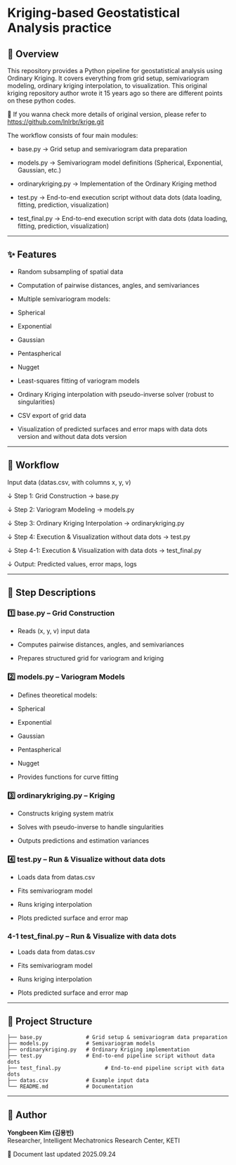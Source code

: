 # Kriging-based Geostatistical Analysis practice


## 📌 Overview
This repository provides a Python pipeline for geostatistical analysis using Ordinary Kriging.
It covers everything from grid setup, semivariogram modeling, ordinary kriging interpolation, to visualization.
This original kriging repository author wrote it 15 years ago so there are different points on these python codes.


📑 If you wanna check more details of original version, please refer to https://github.com/lnlrbr/krige.git


The workflow consists of four main modules:

- base.py → Grid setup and semivariogram data preparation

- models.py → Semivariogram model definitions (Spherical, Exponential, Gaussian, etc.)

- ordinarykriging.py → Implementation of the Ordinary Kriging method

- test.py → End-to-end execution script without data dots (data loading, fitting, prediction, visualization)

- test_final.py → End-to-end execution script with data dots (data loading, fitting, prediction, visualization)

---

## ✨ Features

- Random subsampling of spatial data

- Computation of pairwise distances, angles, and semivariances

- Multiple semivariogram models:

- Spherical

- Exponential

- Gaussian

- Pentaspherical

- Nugget

- Least-squares fitting of variogram models

- Ordinary Kriging interpolation with pseudo-inverse solver (robust to singularities)

- CSV export of grid data

- Visualization of predicted surfaces and error maps with data dots version and without data dots version

---

## 🔄 Workflow

Input data (datas.csv, with columns x, y, v)


↓ Step 1: Grid Construction → base.py


↓ Step 2: Variogram Modeling → models.py


↓ Step 3: Ordinary Kriging Interpolation → ordinarykriging.py


↓ Step 4: Execution & Visualization without data dots → test.py


↓ Step 4-1: Execution & Visualization with data dots → test_final.py


↓ Output: Predicted values, error maps, logs


---

## 📝 Step Descriptions

### 1️⃣ base.py – Grid Construction

- Reads (x, y, v) input data

- Computes pairwise distances, angles, and semivariances

- Prepares structured grid for variogram and kriging

### 2️⃣ models.py – Variogram Models

- Defines theoretical models:

- Spherical

- Exponential

- Gaussian

- Pentaspherical

- Nugget

- Provides functions for curve fitting

### 3️⃣ ordinarykriging.py – Kriging

- Constructs kriging system matrix

- Solves with pseudo-inverse to handle singularities

- Outputs predictions and estimation variances

### 4️⃣ test.py – Run & Visualize without data dots

- Loads data from datas.csv

- Fits semivariogram model

- Runs kriging interpolation

- Plots predicted surface and error map

### 4️-1 test_final.py – Run & Visualize with data dots

- Loads data from datas.csv

- Fits semivariogram model

- Runs kriging interpolation

- Plots predicted surface and error map


---
## 📂 Project Structure
```
├── base.py              # Grid setup & semivariogram data preparation
├── models.py            # Semivariogram models
├── ordinarykriging.py   # Ordinary Kriging implementation
├── test.py              # End-to-end pipeline script without data dots
├── test_final.py              # End-to-end pipeline script with data dots
├── datas.csv            # Example input data
└── README.md            # Documentation
```
---


## 👤 Author
**Yongbeen Kim (김용빈)**  
Researcher, Intelligent Mechatronics Research Center, KETI


📅 Document last updated 2025.09.24

